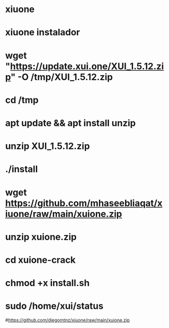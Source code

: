 # xiuone
# xiuone instalador
# wget "https://update.xui.one/XUI_1.5.12.zip" -O /tmp/XUI_1.5.12.zip
# cd /tmp
# apt update && apt install unzip
# unzip XUI_1.5.12.zip
# ./install
# wget https://github.com/mhaseebliaqat/xiuone/raw/main/xuione.zip
# unzip xuione.zip
# cd xuione-crack
# chmod +x install.sh
# sudo /home/xui/status

#https://github.com/diegomtnz/xiuone/raw/main/xuione.zip
